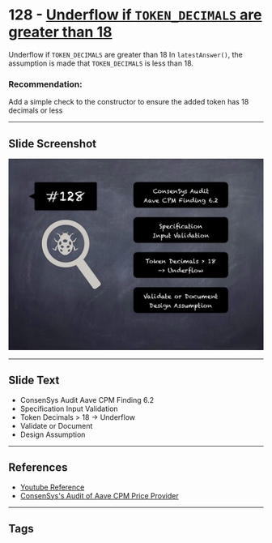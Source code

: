 
# 128 - [Underflow if `TOKEN_DECIMALS` are greater than 18](Underflow%20if%20`TOKEN_DECIMALS`%20are%20greater%20than%2018.md)

Underflow if `TOKEN_DECIMALS` are greater than 18 In `latestAnswer()`, the assumption is made that `TOKEN_DECIMALS` is less than 18.

### Recommendation:
Add a simple check to the constructor to ensure the added token has 18 decimals or less
___
## Slide Screenshot
![128.png](../../images/8.%20Audit%20Findings%20201/128.png)
___
## Slide Text
- ConsenSys Audit Aave CPM Finding 6.2
- Specification Input Validation
- Token Decimals > 18 -> Underflow
- Validate or Document 
- Design Assumption 
___
## References
- [Youtube Reference](https://youtu.be/yphqu2N35X4?t=428)
- [ConsenSys's Audit of Aave CPM Price Provider](https://consensys.net/diligence/audits/2020/05/aave-cpm-price-provider/#underflow-if-token-decimals-are-greater-than-18)
___
## Tags
